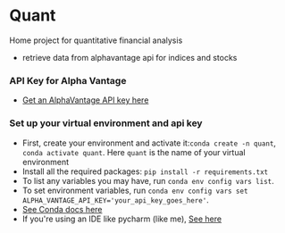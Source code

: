 # Quant

Home project for quantitative financial analysis
- retrieve data from alphavantage api for indices and stocks

### API Key for Alpha Vantage
- [Get an AlphaVantage API key here](https://www.alphavantage.co/)

### Set up your virtual environment and api key
- First, create your environment and activate it:`conda create -n quant`, `conda activate quant`. Here `quant` is the name of your virtual environment
- Install all the required packages: `pip install -r requirements.txt`
- To list any variables you may have, run `conda env config vars list`.
- To set environment variables, run `conda env config vars set ALPHA_VANTAGE_API_KEY='your_api_key_goes_here'`.
- [See Conda docs here](https://conda.io/projects/conda/en/latest/user-guide/tasks/manage-environments.html#setting-environment-variables)
- If you're using an IDE like pycharm (like me), [See here](https://stackoverflow.com/questions/42708389/how-to-set-environment-variables-in-pycharm)
